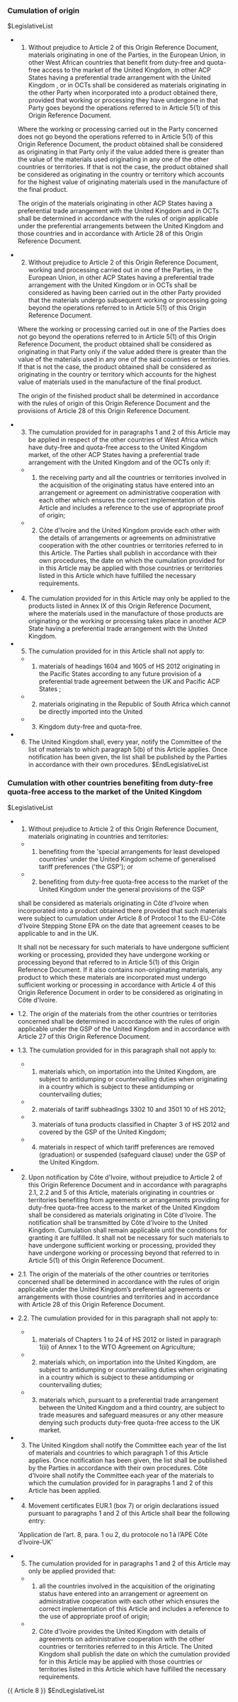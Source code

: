 ### Cumulation of origin

$LegislativeList

* 1. Without prejudice to Article 2 of this Origin Reference Document, materials originating in one of the Parties, in the European Union, in other West African countries  that benefit from duty-free and quota-free access to the market of the United Kingdom, in other ACP States having a preferential trade arrangement with the United Kingdom , or in OCTs shall be considered as materials originating in the other Party when incorporated into a product obtained there, provided that working or processing they have undergone in that Party goes beyond the operations referred to in Article 5(1) of this Origin Reference Document.

  Where the working or processing carried out in the Party concerned does not go beyond the operations referred to in Article 5(1) of this Origin Reference Document, the product obtained shall be considered as originating in that Party only if the value added there is greater than the value of the materials used originating in any one of the other countries or territories. If that is not the case, the product obtained shall be considered as originating in the country or territory which accounts for the highest value of originating materials used in the manufacture of the final product.

  The origin of the materials originating in other ACP States having a preferential trade arrangement with the United Kingdom and in OCTs shall be determined in accordance with the rules of origin applicable under the preferential arrangements between the United Kingdom and those countries and in accordance with Article 28 of this Origin Reference Document.

* 2. Without prejudice to Article 2 of this Origin Reference Document, working and processing carried out in one of the Parties, in the European Union, in other ACP States having a preferential trade arrangement with the United Kingdom or in OCTs shall be considered as having been carried out in the other Party provided that the materials undergo subsequent working or processing going beyond the operations referred to in Article 5(1) of this Origin Reference Document.

  Where the working or processing carried out in one of the Parties does not go beyond the operations referred to in Article 5(1) of this Origin Reference Document, the product obtained shall be considered as originating in that Party only if the value added there is greater than the value of the materials used in any one of the said countries or territories. If that is not the case, the product obtained shall be considered as originating in the country or territory which accounts for the highest value of materials used in the manufacture of the final product.

  The origin of the finished product shall be determined in accordance with the rules of origin of this Origin Reference Document and the provisions of Article 28 of this Origin Reference Document.

* 3. The cumulation provided for in paragraphs 1 and 2 of this Article may be applied in respect of the other countries of West Africa which have duty-free and quota-free access to the United Kingdom market, of the other ACP States having a preferential trade arrangement with the United Kingdom and of the OCTs only if:

  * 1. the receiving party and all the countries or territories involved in the acquisition of the originating status have entered into an arrangement or agreement on administrative cooperation with each other which ensures the correct implementation of this Article and includes a reference to the use of appropriate proof of origin;

  * 2. Côte d'Ivoire and the United Kingdom provide each other with the details of arrangements or agreements on administrative cooperation with the other countries or territories referred to in this Article. The Parties shall publish in accordance with their own procedures, the date on which the cumulation provided for in this Article may be applied with those countries or territories listed in this Article which have fulfilled the necessary requirements.

* 4. The cumulation provided for in this Article may only be applied to the products listed in Annex IX of this Origin Reference Document, where the materials used in the manufacture of those products are originating or the working or processing takes place in another ACP State having a preferential trade arrangement with the United Kingdom.

* 5. The cumulation provided for in this Article shall not apply to:

   * 1. materials of headings 1604 and 1605 of HS 2012 originating in the Pacific States according to any future provision of a preferential trade agreement between the UK and Pacific ACP States ;

   * 2. materials originating in the Republic of South Africa which cannot be directly imported into the United

   * 3. Kingdom duty-free and quota-free.

* 6. The United Kingdom shall, every year, notify the Committee of the list of materials to which paragraph 5(b) of this Article applies. Once notification has been given, the list shall be published by the Parties in accordance with their own procedures.
$EndLegislativeList

### Cumulation with other countries benefiting from duty-free quota-free access to the market of the United Kingdom

$LegislativeList
* 1. Without prejudice to Article 2 of this Origin Reference Document, materials originating in countries and territories:

   * 1. benefiting from the 'special arrangements for least developed countries' under the United Kingdom scheme of generalised tariff preferences ('the GSP'); or

   * 2. benefiting from duty-free quota-free access to the market of the United Kingdom under the general provisions of the GSP

    shall be considered as materials originating in Côte d'Ivoire when incorporated into a product obtained there provided that such materials were subject to cumulation under Article 8 of Protocol 1 to the EU-Côte d'Ivoire Stepping Stone EPA on the date that agreement ceases to be applicable to and in the UK.

    It shall not be necessary for such materials to have undergone sufficient working or processing, provided they have undergone working or processing beyond that referred to in Article 5(1) of this Origin Reference Document. If it also contains non-originating materials, any product to which these materials are incorporated must undergo sufficient working or processing in accordance with Article 4 of this Origin Reference Document in order to be considered as originating in Côte d'Ivoire.

* 1.2. The origin of the materials from the other countries or territories concerned shall be determined in accordance with the rules of origin applicable under the GSP of the United Kingdom and in accordance with Article 27 of this Origin Reference Document.

* 1.3. The cumulation provided for in this paragraph shall not apply to:

   * 1. materials which, on importation into the United Kingdom, are subject to antidumping or countervailing duties when originating in a country which is subject to these antidumping or countervailing duties;

   * 2. materials of tariff subheadings 3302 10 and 3501 10 of HS 2012;

   * 3. materials of tuna products classified in Chapter 3 of HS 2012 and covered by the GSP of the United Kingdom;

   * 4. materials in respect of which tariff preferences are removed (graduation) or suspended (safeguard clause) under the GSP of the United Kingdom.
   

* 2. Upon notification by Côte d'Ivoire, without prejudice to Article 2 of this Origin Reference Document and in accordance with paragraphs 2.1, 2.2 and 5 of this Article, materials originating in countries or territories benefiting from agreements or arrangements providing for duty-free quota-free access to the market of the United Kingdom shall be considered as materials originating in Côte d'Ivoire. The notification shall be transmitted by Côte d'Ivoire to the United Kingdom. Cumulation shall remain applicable until the conditions for granting it are fulfilled. It shall not be necessary for such materials to have undergone sufficient working or processing, provided they have undergone working or processing beyond that referred to in Article 5(1) of this Origin Reference Document.

* 2.1. The origin of the materials of the other countries or territories concerned shall be determined in accordance with the rules of origin applicable under the United Kingdom’s preferential agreements or arrangements with those countries and territories and in accordance with Article 28 of this Origin Reference Document.

* 2.2. The cumulation provided for in this paragraph shall not apply to:

   * 1. materials of Chapters 1 to 24 of HS 2012 or listed in paragraph 1(ii) of Annex 1 to the WTO Agreement on Agriculture;

   * 2. materials which, on importation into the United Kingdom, are subject to antidumping or countervailing duties when originating in a country which is subject to these antidumping or countervailing duties;

   * 3. materials which, pursuant to a preferential trade arrangement between the United Kingdom and a third country, are subject to trade measures and safeguard measures or any other measure denying such products duty-free quota-free access to the UK market.


* 3. The United Kingdom shall notify the Committee each year of the list of materials and countries to which paragraph 1 of this Article applies. Once notification has been given, the list shall be published by the Parties in accordance with their own procedures. Côte d'Ivoire shall notify the Committee each year of the materials to which the cumulation provided for in paragraphs 1 and 2 of this Article has been applied.

* 4. Movement certificates EUR.1 (box 7) or origin declarations issued pursuant to paragraphs 1 and 2 of this Article shall bear the following entry:

    'Application de l’art. 8, para. 1 ou 2, du protocole no 1 à l’APE Côte d’Ivoire-UK’

* 5. The cumulation provided for in paragraphs 1 and 2 of this Article may only be applied provided that:

   * 1. all the countries involved in the acquisition of the originating status have entered into an arrangement or agreement on administrative cooperation with each other which ensures the correct implementation of this Article and includes a reference to the use of appropriate proof of origin;

   * 2. Côte d'Ivoire provides the United Kingdom with details of agreements on administrative cooperation with the other countries or territories referred to in this Article. The United Kingdom shall publish the date on which the cumulation provided for in this Article may be applied with those countries or territories listed in this Article which have fulfilled the necessary requirements.

{{ Article 8 }}
$EndLegislativeList
